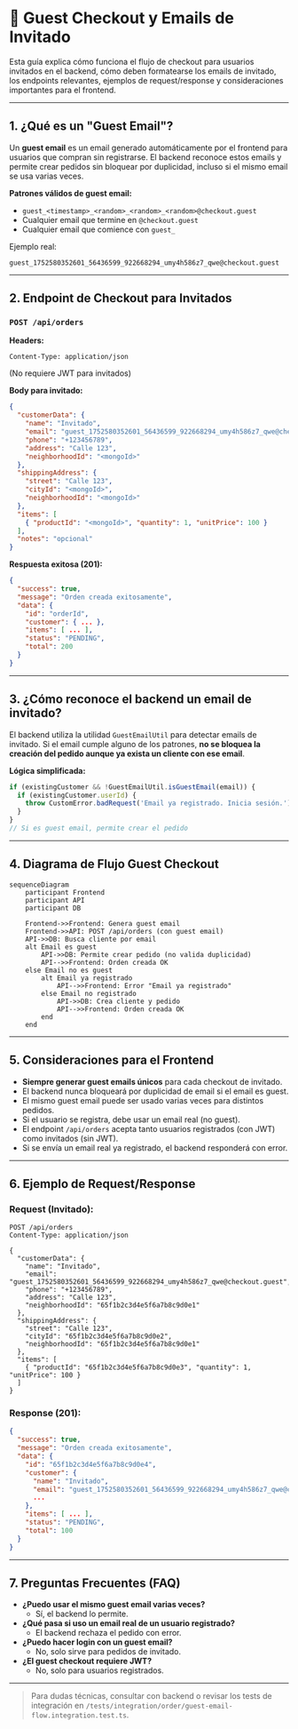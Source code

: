 # 🛒 Guest Checkout y Emails de Invitado

Esta guía explica cómo funciona el flujo de checkout para usuarios invitados en el backend, cómo deben formatearse los emails de invitado, los endpoints relevantes, ejemplos de request/response y consideraciones importantes para el frontend.

---

## 1. ¿Qué es un "Guest Email"?

Un **guest email** es un email generado automáticamente por el frontend para usuarios que compran sin registrarse. El backend reconoce estos emails y permite crear pedidos sin bloquear por duplicidad, incluso si el mismo email se usa varias veces.

**Patrones válidos de guest email:**
- `guest_<timestamp>_<random>_<random>_<random>@checkout.guest`
- Cualquier email que termine en `@checkout.guest`
- Cualquier email que comience con `guest_`

Ejemplo real:
```text
guest_1752580352601_56436599_922668294_umy4h586z7_qwe@checkout.guest
```

---

## 2. Endpoint de Checkout para Invitados

### `POST /api/orders`

**Headers:**
```
Content-Type: application/json
```
(No requiere JWT para invitados)

**Body para invitado:**
```json
{
  "customerData": {
    "name": "Invitado",
    "email": "guest_1752580352601_56436599_922668294_umy4h586z7_qwe@checkout.guest",
    "phone": "+123456789",
    "address": "Calle 123",
    "neighborhoodId": "<mongoId>"
  },
  "shippingAddress": {
    "street": "Calle 123",
    "cityId": "<mongoId>",
    "neighborhoodId": "<mongoId>"
  },
  "items": [
    { "productId": "<mongoId>", "quantity": 1, "unitPrice": 100 }
  ],
  "notes": "opcional"
}
```

**Respuesta exitosa (201):**
```json
{
  "success": true,
  "message": "Orden creada exitosamente",
  "data": {
    "id": "orderId",
    "customer": { ... },
    "items": [ ... ],
    "status": "PENDING",
    "total": 200
  }
}
```

---

## 3. ¿Cómo reconoce el backend un email de invitado?

El backend utiliza la utilidad `GuestEmailUtil` para detectar emails de invitado. Si el email cumple alguno de los patrones, **no se bloquea la creación del pedido aunque ya exista un cliente con ese email**.

**Lógica simplificada:**
```typescript
if (existingCustomer && !GuestEmailUtil.isGuestEmail(email)) {
  if (existingCustomer.userId) {
    throw CustomError.badRequest('Email ya registrado. Inicia sesión.');
  }
}
// Si es guest email, permite crear el pedido
```

---

## 4. Diagrama de Flujo Guest Checkout

```mermaid
sequenceDiagram
    participant Frontend
    participant API
    participant DB

    Frontend->>Frontend: Genera guest email
    Frontend->>API: POST /api/orders (con guest email)
    API->>DB: Busca cliente por email
    alt Email es guest
        API->>DB: Permite crear pedido (no valida duplicidad)
        API-->>Frontend: Orden creada OK
    else Email no es guest
        alt Email ya registrado
            API-->>Frontend: Error "Email ya registrado"
        else Email no registrado
            API->>DB: Crea cliente y pedido
            API-->>Frontend: Orden creada OK
        end
    end
```

---

## 5. Consideraciones para el Frontend

- **Siempre generar guest emails únicos** para cada checkout de invitado.
- El backend nunca bloqueará por duplicidad de email si el email es guest.
- El mismo guest email puede ser usado varias veces para distintos pedidos.
- Si el usuario se registra, debe usar un email real (no guest).
- El endpoint `/api/orders` acepta tanto usuarios registrados (con JWT) como invitados (sin JWT).
- Si se envía un email real ya registrado, el backend responderá con error.

---

## 6. Ejemplo de Request/Response

### Request (Invitado):
```http
POST /api/orders
Content-Type: application/json

{
  "customerData": {
    "name": "Invitado",
    "email": "guest_1752580352601_56436599_922668294_umy4h586z7_qwe@checkout.guest",
    "phone": "+123456789",
    "address": "Calle 123",
    "neighborhoodId": "65f1b2c3d4e5f6a7b8c9d0e1"
  },
  "shippingAddress": {
    "street": "Calle 123",
    "cityId": "65f1b2c3d4e5f6a7b8c9d0e2",
    "neighborhoodId": "65f1b2c3d4e5f6a7b8c9d0e1"
  },
  "items": [
    { "productId": "65f1b2c3d4e5f6a7b8c9d0e3", "quantity": 1, "unitPrice": 100 }
  ]
}
```

### Response (201):
```json
{
  "success": true,
  "message": "Orden creada exitosamente",
  "data": {
    "id": "65f1b2c3d4e5f6a7b8c9d0e4",
    "customer": {
      "name": "Invitado",
      "email": "guest_1752580352601_56436599_922668294_umy4h586z7_qwe@checkout.guest",
      ...
    },
    "items": [ ... ],
    "status": "PENDING",
    "total": 100
  }
}
```

---

## 7. Preguntas Frecuentes (FAQ)

- **¿Puedo usar el mismo guest email varias veces?**
  - Sí, el backend lo permite.
- **¿Qué pasa si uso un email real de un usuario registrado?**
  - El backend rechaza el pedido con error.
- **¿Puedo hacer login con un guest email?**
  - No, solo sirve para pedidos de invitado.
- **¿El guest checkout requiere JWT?**
  - No, solo para usuarios registrados.

---

> Para dudas técnicas, consultar con backend o revisar los tests de integración en `/tests/integration/order/guest-email-flow.integration.test.ts`.
